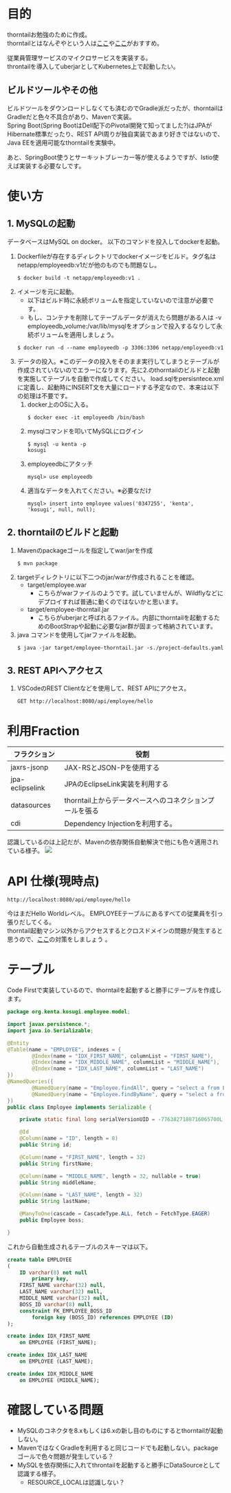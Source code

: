 # 目的
thorntailお勉強のために作成。  
thorntailとはなんぞやという人は[ここ](https://www.publickey1.jp/blog/17/javamicroprofileeclipse.html)や[ここ](https://www.infoq.com/jp/news/2018/06/wildfly-thorntail)がおすすめ。

従業員管理サービスのマイクロサービスを実装する。  
throntailを導入してuberjarとしてKubernetes上で起動したい。

## ビルドツールやその他
ビルドツールをダウンロードしなくても済むのでGradle派だったが、thorntailはGradleだと色々不具合があり、Mavenで実装。  
Spring Boot(Spring BootはDell配下のPivotal開発て知ってました?)はJPAがHibernate標準だったり、REST API周りが独自実装であまり好きではないので、Java EEを適用可能なthorntailを実験中。
  
あと、SpringBoot使うとサーキットブレーカー等が使えるようですが、Istio使えば実装する必要なしです。  

# 使い方
## 1. MySQLの起動
データベースはMySQL on docker。
以下のコマンドを投入してdockerを起動。

1. Dockerfileが存在するディレクトリでdockerイメージをビルド。タグ名はnetapp/employeedb:v1だが他のものでも問題なし。
    ```
    $ docker build -t netapp/employeedb:v1 . 
    ```
2. イメージを元に起動。
    * 以下はビルド時に永続ボリュームを指定していないので注意が必要です。
    * もし、コンテナを削除してテーブルデータが消えたら問題がある人は -v employeedb_volume:/var/lib/mysqlをオプションで投入するなりして永続ボリュームを適用しましょう。
    ```
    $ docker run -d --name employeedb -p 3306:3306 netapp/employeedb:v1
    ```
3. データの投入。※このデータの投入をそのまま実行してしまうとテーブルが作成されていないのでエラーになります。先に2.のthorntailのビルドと起動を実施してテーブルを自動で作成してください。 
    load.sqlをpersisntece.xmlに定義し、起動時にINSERT文を大量にロードする予定なので、本来は以下の処理は不要です。
    1. docker上のOSに入る。
        ```
        $ docker exec -it employeedb /bin/bash
        ```
    1. mysqlコマンドを叩いてMySQLにログイン
        ```
        $ mysql -u kenta -p
        kosugi
        ```
    1. employeedbにアタッチ
        ```
        mysql> use employeedb
        ```
    1. 適当なデータを入れてください。※必要なだけ
        ```
        mysql> insert into employee values('0347255', 'kenta', 'kosugi', null, null);
        ```
## 2. thorntailのビルドと起動
1. Mavenのpackageゴールを指定してwar/jarを作成
    ```
    $ mvn package
    ```
1. targetディレクトリに以下二つのjar/warが作成されることを確認。
    * target/employee.war
        * こちらがwarファイルのようです。試していませんが、Wildflyなどにデプロイすれば普通に動くのではないかと思います。
    * target/employee-thorntail.jar
        * こちらがuberjarと呼ばれるファイル。内部にthorntailを起動するためのBootStrapや起動に必要なjar群が固まって格納されています。
1. java コマンドを使用してjarファイルを起動。
    ```
    $ java -jar target/employee-thorntail.jar -s./project-defaults.yaml
    ```
## 3. REST APIへアクセス
1. VSCodeのREST Clientなどを使用して、REST APIにアクセス。
    ```
    GET http://localhost:8080/api/employee/hello
    ```
# 利用Fraction

|フラクション|役割|
|---|---|
|jaxrs-jsonp|JAX-RSとJSON-Pを使用する|
|jpa-eclipselink|JPAのEclipseLink実装を利用する|
|datasources|thorntail上からデータベースへのコネクションプールを張る|
|cdi|Dependency Injectionを利用する。|

認識しているのは上記だが、Mavenの依存関係自動解決で他にも色々適用されている様子。
![](./img/1.png)

# API 仕様(現時点)
```
http://localhost:8080/api/employee/hello
```

今はまだHello Worldレベル。
EMPLOYEEテーブルにあるすべての従業員を引っ張りだしてくる。    
thorntail起動マシン以外からアクセスするとクロスドメインの問題が発生すると思うので、[ここ](http://garapon.hatenablog.com/entry/2016/03/23/JAX-RS2.0でRESTサービスを作る際にヘッダーを指定する)の対策をしましょう
。

# テーブル
Code Firstで実装しているので、thorntailを起動すると勝手にテーブルを作成します。
```java
package org.kenta.kosugi.employee.model;

import javax.persistence.*;
import java.io.Serializable;

@Entity
@Table(name = "EMPLOYEE", indexes = {
        @Index(name = "IDX_FIRST_NAME", columnList = "FIRST_NAME"),
        @Index(name = "IDX_MIDDLE_NAME", columnList = "MIDDLE_NAME"),
        @Index(name = "IDX_LAST_NAME", columnList = "LAST_NAME")
})
@NamedQueries({
        @NamedQuery(name = "Employee.findAll", query = "select a from Employee a"),
        @NamedQuery(name = "Employee.findByName", query = "select a from Employee a where a.firstName like :name or a.lastName like :name")
})
public class Employee implements Serializable {

    private static final long serialVersionUID = -7763827188716065700L;

    @Id
    @Column(name = "ID", length = 8)
    public String id;

    @Column(name = "FIRST_NAME", length = 32)
    public String firstName;

    @Column(name = "MIDDLE_NAME", length = 32, nullable = true)
    public String middleName;

    @Column(name = "LAST_NAME", length = 32)
    public String lastName;

    @ManyToOne(cascade = CascadeType.ALL, fetch = FetchType.EAGER)
    public Employee boss;

}

```
これから自動生成されるテーブルのスキーマは以下。
```sql
create table EMPLOYEE
(
	ID varchar(8) not null
		primary key,
	FIRST_NAME varchar(32) null,
	LAST_NAME varchar(32) null,
	MIDDLE_NAME varchar(32) null,
	BOSS_ID varchar(8) null,
	constraint FK_EMPLOYEE_BOSS_ID
		foreign key (BOSS_ID) references EMPLOYEE (ID)
);

create index IDX_FIRST_NAME
	on EMPLOYEE (FIRST_NAME);

create index IDX_LAST_NAME
	on EMPLOYEE (LAST_NAME);

create index IDX_MIDDLE_NAME
	on EMPLOYEE (MIDDLE_NAME);
```

# 確認している問題
* MySQLのコネクタを8.xもしくは6.xの新し目のものにするとthorntailが起動しない。
* MavenではなくGradleを利用すると同じコードでも起動しない。packageゴールで色々問題が発生している？
* MySQLを依存関係に入れてthrontailを起動すると勝手にDataSourceとして認識する様子。
  * RESOURCE_LOCALは認識しない？